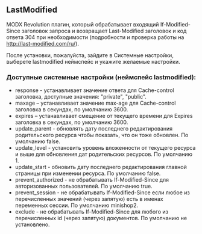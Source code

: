 ## LastModified

MODX Revolution плагин, который обрабатывает входящий If-Modified-Since заголовок запроса и возвращает Last-Modified
заголовок и код ответа 304 при необходимости (подробности и проверка работы на http://last-modified.com/ru/).

После установки, пожалуйста, зайдите в Системные настройки, выберете lastmodified неймспейс и укажите желаемые настройки.


### Доступные системные настройки (неймспейс lastmodified):

* response - устанавливает значение ответа для Cache-control заголовка, доступные значения: "private", "public".
* maxage – устанавливает значение max-age для Cache-control заголовка в секундах, по умолчанию 3600.
* expires – устанавливает смещение от текущего времени для Expires заголовка в секундах, по умолчанию 3600.
* update_parent - обновлять дату последнего редактирования родительского ресурса чтобы показать, что он тоже обновлен. По умолчанию false.
* update_level - установить уровень вложенности от текущего ресурса и выше для обновления дат родительских ресурсов. По умолчанию 1.
* update_start - обновить дату последнего редактирования главной страницы при изменении ресурса. По умолчанию false.
* prevent_authorized - не обрабатывать If-Modified-Since для авторизованных пользователей. По умолчанию true.
* prevent_session - не обрабатывать If-Modified-Since если любое из перечисленных значений (через запятую) есть в именах переменных сессии. По умолчанию minishop2.
* exclude - не обрабатывать If-Modified-Since для любого из перечисленных id (через запятую) документов. По умолчанию не установлено.
